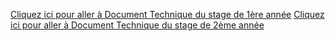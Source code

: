 [Cliquez ici pour aller à Document Technique du stage de 1ère année](../DocTechniqueStage1/package-summary.html)
[Cliquez ici pour aller à Document Technique du stage de 2ème année](../DocTechniqueStage2/index.html)
